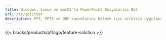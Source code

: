 ```yaml
---
title: Windows, Linux ve macOS'ta PowerPoint Dosyalarını Böl
url: /tr/splitter
description: PPT, PPTX ve ODP sunumlarını bölmek için ücretsiz Uygulama ve API'ler
---
```


{{< blocks/products/pf/agp/feature-solution >}} 